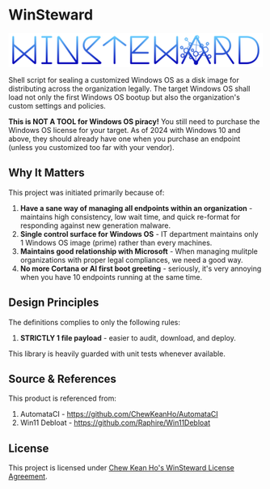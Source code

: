 # WinSteward

[![WinSteward](https://raw.githubusercontent.com/ChewKeanHo/WinSteward/main/src/icons/banner_1200x160.svg)](#)

Shell script for sealing a customized Windows OS as a disk image for
distributing across the organization legally. The target Windows OS shall load
not only the first Windows OS bootup but also the organization's custom settings
and policies.

**This is NOT A TOOL for Windows OS piracy!** You still need to purchase the
Windows OS license for your target. As of 2024 with Windows 10 and above, they
should already have one when you purchase an endpoint (unless you customized
too far with your vendor).




## Why It Matters

This project was initiated primarily because of:

1. **Have a sane way of managing all endpoints within an organization** -
   maintains high consistency, low wait time, and quick re-format for responding
   against new generation malware.
2. **Single control surface for Windows OS** - IT department maintains only 1
   Windows OS image (prime) rather than every machines.
3. **Maintains good relationship with Microsoft** - When managing mulitple
   organizations with proper legal compliances, we need a good way.
4. **No more Cortana or AI first boot greeting** - seriously, it's very
   annoying when you have 10 endpoints running at the same time.




## Design Principles

The definitions complies to only the following rules:

1. **STRICTLY 1 file payload** - easier to audit, download, and deploy.

This library is heavily guarded with unit tests whenever available.




## Source & References

This product is referenced from:

1. AutomataCI - https://github.com/ChewKeanHo/AutomataCI
2. Win11 Debloat - https://github.com/Raphire/Win11Debloat




## License

This project is licensed under [Chew Kean Ho's WinSteward License Agreement](LICENSE.pdf).
